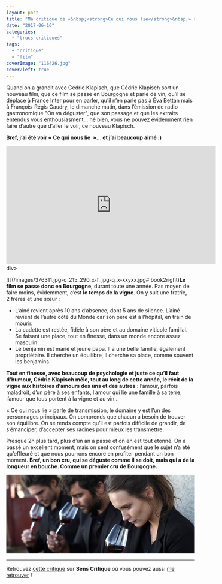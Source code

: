```yaml
---
layout: post
title: "Ma critique de «&nbsp;<strong>Ce qui nous lie</strong>&nbsp;» de <em>Cédric Klapisch</em>"
date: "2017-06-16"
categories: 
  - "trucs-critiques"
tags: 
  - "critique"
  - "film"
coverImage: "116426.jpg"
cover2left: true
---
```


Quand on a grandit avec Cédric Klapisch, que Cédric Klapisch sort un nouveau film, que ce film se passe en Bourgogne et parle de vin, qu’il se déplace à France Inter pour en parler, qu’il n’en parle pas à Éva Bettan mais à François-Régis Gaudry, le dimanche matin, dans l’émission de radio gastronomique "On va déguster", que son passage et que les extraits entendus vous enthousiasment... hé bien, vous ne pouvez évidemment rien faire d’autre que d’aller le voir, ce nouveau Klapisch.

**Bref, j’ai été voir « Ce qui nous lie  »... et j’ai beaucoup aimé :)**

<div class="center">
<iframe width="560" height="315" src="https://www.youtube.com/embed/fQZfFB0IecY" frameborder="0" allowfullscreen></iframe>
</div>div>

![](/images/376311.jpg-c_215_290_x-f_jpg-q_x-xxyxx.jpg# book2right)**Le film se passe donc en Bourgogne**, durant toute une année. Pas moyen de faire moins, évidemment, c’est **le temps de la vigne**. On y suit une fratrie, 2 frères et une sœur :

- L’ainé revient après 10 ans d’absence, dont 5 ans de silence. L’ainé revient de l’autre côté du Monde car son père est à l’hôpital, en train de mourir.
- La cadette est restée, fidèle à son père et au domaine viticole familial. Se faisant une place, tout en finesse, dans un monde encore assez masculin.
- Le benjamin est marié et jeune papa. Il a une belle famille, également propriétaire. Il cherche un équilibre, il cherche sa place, comme souvent les benjamins.

**Tout en finesse, avec beaucoup de psychologie et juste ce qu’il faut d’humour, Cédric Klapisch mêle, tout au long de cette année, le récit de la vigne aux histoires d’amours des uns et des autres** : l’amour, parfois maladroit, d’un père à ses enfants, l’amour qui lie une famille à sa terre, l’amour que tous portent à la vigne et au vin...

« Ce qui nous lie » parle de transmission, le domaine y est l’un des personnages principaux. On comprends que chacun a besoin de trouver son équilibre. On se rends compte qu’il est parfois difficile de grandir, de s’émanciper, d’accepter ses racines pour mieux les transmettre.

Presque 2h plus tard, plus d’un an a passé et on en est tout étonné. On a passé un excellent moment, mais on sent confusément que le sujet n’a été qu’effleuré et que nous pourrons encore en profiter pendant un bon moment. **Bref, un bon cru, qui se déguste comme il se doit, mais qui a de la longueur en bouche. Comme un premier cru de Bourgogne.**

![](/images/Ce-qui-nous-lie.jpg)

* * *

Retrouvez [cette critique](https://www.senscritique.com/film/Ce_qui_nous_lie/critique/130560314) sur **Sens Critique** où vous pouvez aussi [me retrouver](http://www.senscritique.com/Arnaud_Malon) !
